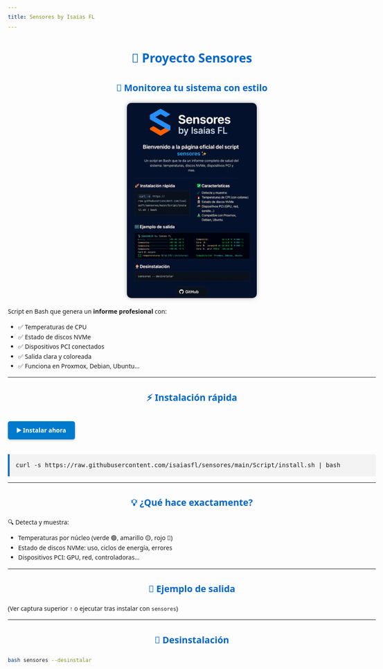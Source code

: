 ```yaml
---
title: Sensores by Isaías FL
---
```


<style>
h1, h2, h3 {
  font-family: 'Segoe UI', sans-serif;
  text-align: center;
  color: #0066cc;
}
body {
  font-family: 'Segoe UI', sans-serif;
  background-color: #fdfdfd;
  max-width: 850px;
  margin: auto;
  padding: 2em;
  line-height: 1.6;
}
img.banner {
  display: block;
  margin: 0 auto 20px;
  width: 300px;
  border-radius: 10px;
  box-shadow: 0px 0px 10px #aaa;
}
.code-block {
  background-color: #f3f3f3;
  border-left: 4px solid #0066cc;
  padding: 1em;
  font-family: monospace;
  overflow-x: auto;
}
.install-btn {
  display: inline-block;
  background-color: #007acc;
  color: white;
  padding: 10px 20px;
  margin: 20px auto;
  text-decoration: none;
  border-radius: 5px;
  font-weight: bold;
  box-shadow: 0px 2px 5px rgba(0,0,0,0.2);
}
.install-btn:hover {
  background-color: #005f9e;
}
</style>

# 🚀 Proyecto Sensores

## 🧰 Monitorea tu sistema con estilo

<img src="./img1.png" alt="Sensores Screenshot" class="banner"/>

Script en Bash que genera un **informe profesional** con:

- ✅ Temperaturas de CPU
- ✅ Estado de discos NVMe
- ✅ Dispositivos PCI conectados
- ✅ Salida clara y coloreada
- ✅ Funciona en Proxmox, Debian, Ubuntu...

---

## ⚡ Instalación rápida

<a class="install-btn" href="#instalacion">▶️ Instalar ahora</a>

<div class="code-block">
curl -s https://raw.githubusercontent.com/isaiasfl/sensores/main/Script/install.sh | bash
</div>

---

## 💡 ¿Qué hace exactamente?

🔍 Detecta y muestra:

- Temperaturas por núcleo (verde 🟢, amarillo 🟡, rojo 🔴)
- Estado de discos NVMe: uso, ciclos de energía, errores
- Dispositivos PCI: GPU, red, controladoras...

---

## 🧪 Ejemplo de salida

(Ver captura superior ↑ o ejecutar tras instalar con `sensores`)

---

## 🧽 Desinstalación

```bash
bash sensores --desinstalar
```
